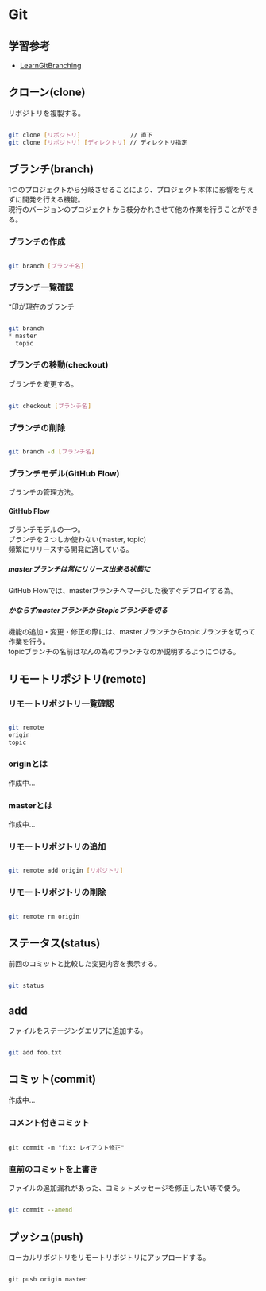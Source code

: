 # Git

## 学習参考

- [LearnGitBranching](https://k.swd.cc/learnGitBranching-ja/)

## クローン(clone)

リポジトリを複製する。

```bash

git clone [リポジトリ]              // 直下
git clone [リポジトリ] [ディレクトリ] // ディレクトリ指定

```

## ブランチ(branch)

1つのプロジェクトから分岐させることにより、プロジェクト本体に影響を与えずに開発を行える機能。  
現行のバージョンのプロジェクトから枝分かれさせて他の作業を行うことができる。

### ブランチの作成

```bash

git branch [ブランチ名]

```

### ブランチ一覧確認

*印が現在のブランチ

```bash

git branch
* master
  topic

```

### ブランチの移動(checkout)

ブランチを変更する。

```bash

git checkout [ブランチ名]

```

### ブランチの削除

```bash

git branch -d [ブランチ名]

```

### ブランチモデル(GitHub Flow)

ブランチの管理方法。

#### GitHub Flow

ブランチモデルの一つ。  
ブランチを２つしか使わない(master, topic)  
頻繁にリリースする開発に適している。

##### masterブランチは常にリリース出来る状態に  

GitHub Flowでは、masterブランチへマージした後すぐデプロイする為。

##### かならずmasterブランチからtopicブランチを切る

機能の追加・変更・修正の際には、masterブランチからtopicブランチを切って作業を行う。  
topicブランチの名前はなんの為のブランチなのか説明するようにつける。

## リモートリポジトリ(remote)

### リモートリポジトリ一覧確認

```bash

git remote
origin
topic

```

### originとは

作成中...

### masterとは

作成中...

### リモートリポジトリの追加

```bash

git remote add origin [リポジトリ]

```

### リモートリポジトリの削除

```bash

git remote rm origin

```

## ステータス(status)

前回のコミットと比較した変更内容を表示する。

```bash

git status

```

## add

ファイルをステージングエリアに追加する。

```bash

git add foo.txt

```

## コミット(commit)

作成中...

### コメント付きコミット

```bssh

git commit -m "fix: レイアウト修正"

```

### 直前のコミットを上書き

ファイルの追加漏れがあった、コミットメッセージを修正したい等で使う。

```bash

git commit --amend

```

## プッシュ(push)

ローカルリポジトリをリモートリポジトリにアップロードする。

```

git push origin master

```